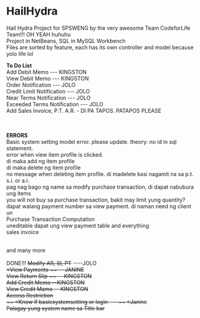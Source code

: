 # HailHydra
Hail Hydra Project for SPSWENG by the very awesome Team CodeforLife Team!!! OH YEAH huhuhu <br>
Project in NetBeans, SQL in MySQL Workbench <br>
Files are sorted by feature, each has its own controller and model because yolo life lol <br>

**To Do List** <br>
Add Debit Memo --- KINGSTON <br>
View Debit Memo --- KINGSTON <br>
Order Notification --- JOLO <br>
Credit Limit Notification --- JOLO <br>
Near Terms Notification --- JOLO<br>
Exceeded Terms Notification --- JOLO<br>
Add Sales Invoice, P.T. A.R. - DI PA TAPOS. PATAPOS PLEASE


<br><br> 
**ERRORS**
<br> Basic system setting model error. please update. theory: no id in sql statement.
<br> error when view item profile is clicked.
<br> di maka add ng item profile
<br> di maka delete ng item profile
<br> no message when deleting item profile. di madelete kasi nagamit na sa p.t. s.i. or a.r.
<br> pag nag bago ng name sa modify purchase transaction, di dapat nabubura ung items
<br> you will not buy sa purchase transaction, bakit may limit yung quantity?
<br> dapat walang payment number sa view payment. di naman need ng client un
<br>Purchase Transaction Computation
<br> uneditable dapat ung view payment table and everything
<br> sales invoice

<br> and many more
<br><br>
DONE!!!
~~Modify AR, SI, PT~~  ----JOLO <br>
~~<View Payments ~~ -- JANINE <br>
~~View Return Slip ~~ -- KINGSTON<br>
~~Add Credit Memo~~ --KINGSTON <br>
~~View Credit Mamo~~  -- KINGSTON<br>
~~Access Restriction~~ <br>
~~ <Know if basicsystemsetting or login --- ~~ <Janine
<br>~~Palagay yung system name sa Title bar~~

